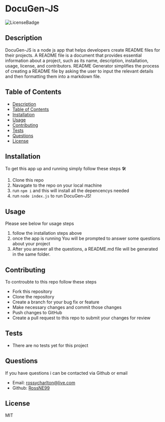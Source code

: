 
# DocuGen-JS

![LicenseBadge](https://img.shields.io/badge/License-MIT-green)

## Description
DocuGen-JS is a node js app that helps developers create README files for their projects. A README file is a document that provides essential information about a project, such as its name, description, installation, usage, license, and contributors. README Generator simplifies the process of creating a README file by asking the user to input the relevant details and then formatting them into a markdown file.

## Table of Contents
- [Description](#description)
- [Table of Contents](#table-of-contents)
- [Installation](#installation)
- [Usage](#usage)
- [Contributing](#contributing)
- [Tests](#tests)
- [Questions](#questions)
- [License](#license)

## Installation
To get this app up and running simply follow these steps 🛠️
1. Clone this repo
2. Navagate to the repo on your local machine
3. run `npm i` and this will install all the depencencys needed
4. run `node index.js` to run DocuGen-JS!

## Usage
Please see below for usage steps
1. follow the installation steps above
2. once the app is running You will be prompted to answer some questions about your project
3. After you answer all the questions, a README.md file will be generated in the same folder.

## Contributing
To controubte to this repo follow these steps
- Fork this repository
- Clone the repository
- Create a branch for your bug fix or feature
- Make necessary changes and commit those changes
- Push changes to GitHub
- Create a pull request to this repo to submit your changes for review

## Tests
- There are no tests yet for this project

## Questions
If you have questions i can be contacted via Github or email
- Email: rossycharlton@live.com
- Github: [RossNE99](https://github.com/RossNE99)

## License
MIT

